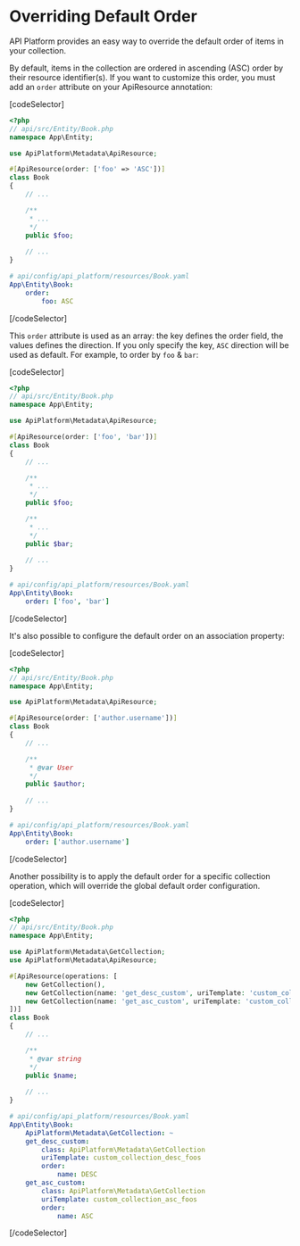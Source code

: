 # Overriding Default Order

API Platform provides an easy way to override the default order of items in your collection.

By default, items in the collection are ordered in ascending (ASC) order by their resource identifier(s). If you want to
customize this order, you must add an `order` attribute on your ApiResource annotation:

[codeSelector]

```php
<?php
// api/src/Entity/Book.php
namespace App\Entity;

use ApiPlatform\Metadata\ApiResource;

#[ApiResource(order: ['foo' => 'ASC'])]
class Book
{
    // ...

    /**
     * ...
     */
    public $foo;
    
    // ...
}
```

```yaml
# api/config/api_platform/resources/Book.yaml
App\Entity\Book:
    order:
        foo: ASC
```

[/codeSelector]

This `order` attribute is used as an array: the key defines the order field, the values defines the direction.
If you only specify the key, `ASC` direction will be used as default. For example, to order by `foo` & `bar`:

[codeSelector]

```php
<?php
// api/src/Entity/Book.php
namespace App\Entity;

use ApiPlatform\Metadata\ApiResource;

#[ApiResource(order: ['foo', 'bar'])]
class Book
{
    // ...

    /**
     * ...
     */
    public $foo;

    /**
     * ...
     */
    public $bar;
    
    // ...
}
```

```yaml
# api/config/api_platform/resources/Book.yaml
App\Entity\Book:
    order: ['foo', 'bar']
```

[/codeSelector]

It's also possible to configure the default order on an association property:

[codeSelector]

```php
<?php
// api/src/Entity/Book.php
namespace App\Entity;

use ApiPlatform\Metadata\ApiResource;

#[ApiResource(order: ['author.username'])]
class Book
{
    // ...

    /**
     * @var User
     */
    public $author;
    
    // ...
}
```

```yaml
# api/config/api_platform/resources/Book.yaml
App\Entity\Book:
    order: ['author.username']
```

[/codeSelector]

Another possibility is to apply the default order for a specific collection operation, which will override the global default order configuration.

[codeSelector]

```php
<?php
// api/src/Entity/Book.php
namespace App\Entity;

use ApiPlatform\Metadata\GetCollection;
use ApiPlatform\Metadata\ApiResource;

#[ApiResource(operations: [
    new GetCollection(),
    new GetCollection(name: 'get_desc_custom', uriTemplate: 'custom_collection_desc_foos', order: ['name' => 'DESC'])],
    new GetCollection(name: 'get_asc_custom', uriTemplate: 'custom_collection_asc_foos', order: ['name' => 'ASC'])]
])]
class Book
{
    // ...

    /**
     * @var string
     */
    public $name;
    
    // ...
}
```

```yaml
# api/config/api_platform/resources/Book.yaml
App\Entity\Book:
    ApiPlatform\Metadata\GetCollection: ~
    get_desc_custom:
        class: ApiPlatform\Metadata\GetCollection
        uriTemplate: custom_collection_desc_foos
        order:
            name: DESC
    get_asc_custom:
        class: ApiPlatform\Metadata\GetCollection
        uriTemplate: custom_collection_asc_foos
        order:
            name: ASC
```

[/codeSelector]
